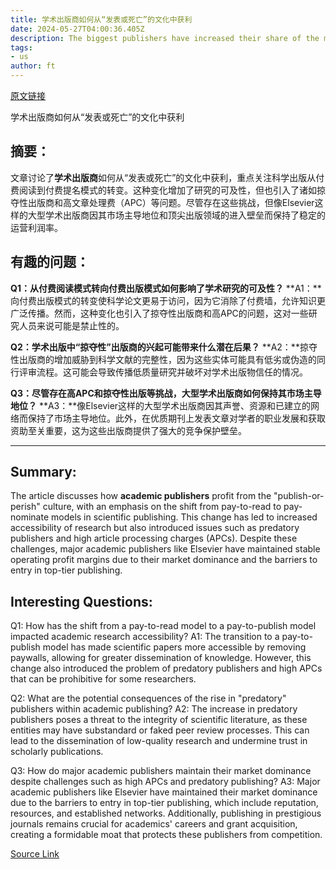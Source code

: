 ```yaml
---
title: 学术出版商如何从“发表或死亡”的文化中获利
date: 2024-05-27T04:00:36.405Z
description: The biggest publishers have increased their share of the more prestigious end of the market
tags: 
- us
author: ft
---
```


[原文链接](https://ft.com/content/575f72a8-4eb2-4538-87a8-7652d67d499e)

学术出版商如何从“发表或死亡”的文化中获利

## 摘要：
文章讨论了**学术出版商**如何从“发表或死亡”的文化中获利，重点关注科学出版从付费阅读到付费提名模式的转变。这种变化增加了研究的可及性，但也引入了诸如掠夺性出版商和高文章处理费（APC）等问题。尽管存在这些挑战，但像Elsevier这样的大型学术出版商因其市场主导地位和顶尖出版领域的进入壁垒而保持了稳定的运营利润率。

## 有趣的问题：

**Q1：从付费阅读模式转向付费出版模式如何影响了学术研究的可及性？**
**A1：**向付费出版模式的转变使科学论文更易于访问，因为它消除了付费墙，允许知识更广泛传播。然而，这种变化也引入了掠夺性出版商和高APC的问题，这对一些研究人员来说可能是禁止性的。

**Q2：学术出版中“掠夺性”出版商的兴起可能带来什么潜在后果？**
**A2：**掠夺性出版商的增加威胁到科学文献的完整性，因为这些实体可能具有低劣或伪造的同行评审流程。这可能会导致传播低质量研究并破坏对学术出版物信任的情况。

**Q3：尽管存在高APC和掠夺性出版等挑战，大型学术出版商如何保持其市场主导地位？**
**A3：**像Elsevier这样的大型学术出版商因其声誉、资源和已建立的网络而保持了市场主导地位。此外，在优质期刊上发表文章对学者的职业发展和获取资助至关重要，这为这些出版商提供了强大的竞争保护壁垒。

---

## Summary:
The article discusses how **academic publishers** profit from the "publish-or-perish" culture, with an emphasis on the shift from pay-to-read to pay-nominate models in scientific publishing. This change has led to increased accessibility of research but also introduced issues such as predatory publishers and high article processing charges (APCs). Despite these challenges, major academic publishers like Elsevier have maintained stable operating profit margins due to their market dominance and the barriers to entry in top-tier publishing.

## Interesting Questions:
Q1: How has the shift from a pay-to-read model to a pay-to-publish model impacted academic research accessibility?
A1: The transition to a pay-to-publish model has made scientific papers more accessible by removing paywalls, allowing for greater dissemination of knowledge. However, this change also introduced the problem of predatory publishers and high APCs that can be prohibitive for some researchers.

Q2: What are the potential consequences of the rise in "predatory" publishers within academic publishing?
A2: The increase in predatory publishers poses a threat to the integrity of scientific literature, as these entities may have substandard or faked peer review processes. This can lead to the dissemination of low-quality research and undermine trust in scholarly publications.

Q3: How do major academic publishers maintain their market dominance despite challenges such as high APCs and predatory publishing?
A3: Major academic publishers like Elsevier have maintained their market dominance due to the barriers to entry in top-tier publishing, which include reputation, resources, and established networks. Additionally, publishing in prestigious journals remains crucial for academics' careers and grant acquisition, creating a formidable moat that protects these publishers from competition.

[Source Link](https://ft.com/content/575f72a8-4eb2-4538-87a8-7652d67d499e)

